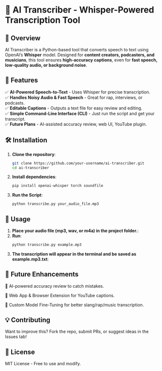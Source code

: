 
# 🎤 AI Transcriber - Whisper-Powered Transcription Tool

## 📌 Overview
AI Transcriber is a Python-based tool that converts speech to text using OpenAI’s **Whisper** model. Designed for **content creators, podcasters, and musicians**, this tool ensures **high-accuracy captions**, even for **fast speech, low-quality audio, or background noise**.

## 🚀 Features
✅ **AI-Powered Speech-to-Text** - Uses Whisper for precise transcription.  
✅ **Handles Noisy Audio & Fast Speech** - Great for rap, interviews, or podcasts.  
✅ **Editable Captions** - Outputs a text file for easy review and editing.  
✅ **Simple Command-Line Interface (CLI)** - Just run the script and get your transcript.  
✅ **Future Plans** - AI-assisted accuracy review, web UI, YouTube plugin.

## 🛠️ Installation
1. **Clone the repository**:
   ```sh
   git clone https://github.com/your-username/ai-transcriber.git
   cd ai-transcriber
2. **Install dependencies**:
   ```sh
   pip install openai-whisper torch soundfile
3. **Run the Script**:
   ```sh
   python transcribe.py your_audio_file.mp3

## 🔧  Usage
1. **Place your audio file (mp3, wav, or m4a) in the project folder.**:
2. **Run**:
   ```sh
   python transcribe.py example.mp3
3. **The transcription will appear in the terminal and be saved as example.mp3.txt**:

## 📌 Future Enhancements
🔹 AI-powered accuracy review to catch mistakes.

🔹 Web App & Browser Extension for YouTube captions.

🔹 Custom Model Fine-Tuning for better slang/rap/music transcription.

## 💡 Contributing
Want to improve this? Fork the repo, submit PRs, or suggest ideas in the Issues tab!

## 📜 License
MIT License - Free to use and modify.
